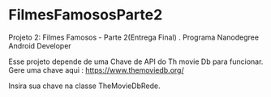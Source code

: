 # FilmesFamososParte2

Projeto 2: Filmes Famosos - Parte 2(Entrega Final) . Programa Nanodegree Android Developer

Esse projeto depende de uma Chave de API do Th movie Db para funcionar. Gere uma chave aqui : https://www.themoviedb.org/

Insira sua chave na classe TheMovieDbRede.

